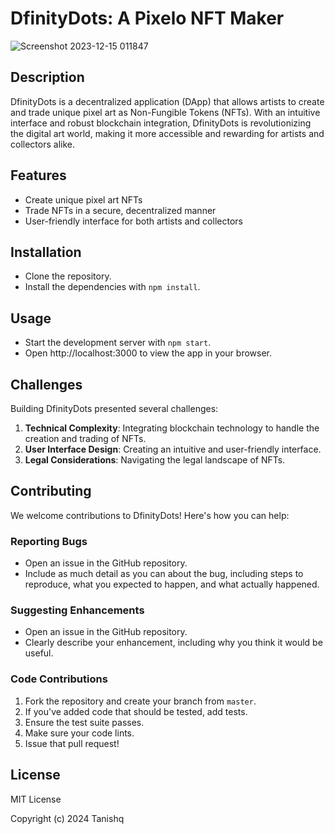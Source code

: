 # DfinityDots: A Pixelo NFT Maker
![Screenshot 2023-12-15 011847](https://github.com/Spydiecy/DfinityDots/assets/100078125/bf45ad07-cec1-4e1d-b220-5606c6f1e3a1)

## Description

DfinityDots is a decentralized application (DApp) that allows artists to create and trade unique pixel art as Non-Fungible Tokens (NFTs). With an intuitive interface and robust blockchain integration, DfinityDots is revolutionizing the digital art world, making it more accessible and rewarding for artists and collectors alike.

## Features

- Create unique pixel art NFTs
- Trade NFTs in a secure, decentralized manner
- User-friendly interface for both artists and collectors

## Installation

- Clone the repository.
- Install the dependencies with `npm install`.

## Usage

- Start the development server with `npm start`.
- Open http://localhost:3000 to view the app in your browser.

## Challenges

Building DfinityDots presented several challenges:

1. **Technical Complexity**: Integrating blockchain technology to handle the creation and trading of NFTs.
2. **User Interface Design**: Creating an intuitive and user-friendly interface.
3. **Legal Considerations**: Navigating the legal landscape of NFTs.

## Contributing

We welcome contributions to DfinityDots! Here's how you can help:

### Reporting Bugs

- Open an issue in the GitHub repository.
- Include as much detail as you can about the bug, including steps to reproduce, what you expected to happen, and what actually happened.

### Suggesting Enhancements

- Open an issue in the GitHub repository.
- Clearly describe your enhancement, including why you think it would be useful.

### Code Contributions

1. Fork the repository and create your branch from `master`.
2. If you've added code that should be tested, add tests.
3. Ensure the test suite passes.
4. Make sure your code lints.
5. Issue that pull request!

## License

MIT License

Copyright (c) 2024 Tanishq
